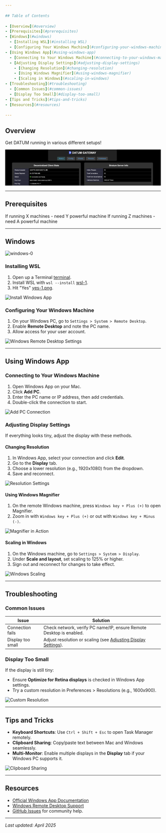 ```yaml
---

## Table of Contents

- [Overview](#overview)
- [Prerequisites](#prerequisites)
- [Windows](#windows)
  - [Installing WSL](#installing WSL)
  - [Configuring Your Windows Machine](#configuring-your-windows-machine)
- [Using Windows App](#using-windows-app)
  - [Connecting to Your Windows Machine](#connecting-to-your-windows-machine)
  - [Adjusting Display Settings](#adjusting-display-settings)
    - [Changing Resolution](#changing-resolution)
    - [Using Windows Magnifier](#using-windows-magnifier)
    - [Scaling in Windows](#scaling-in-windows)
- [Troubleshooting](#troubleshooting)
  - [Common Issues](#common-issues)
  - [Display Too Small](#display-too-small)
- [Tips and Tricks](#tips-and-tricks)
- [Resources](#resources)

---
```


## Overview

Get DATUM running in various different setups!

![datu-main](images/datum-main.png)

---

## Prerequisites

If running X machines - need Y powerful machine
If running Z machines - need A powerful machine

---

## Windows

![windows-0](/images/windows-0.png)

### Installing WSL

1. Open up a Terminal [terminal](images/terminal.png).
2. Install WSL with `wsl --install` [wsl-1](images/wsl-1.png).
3. Hit "Yes" [yes-1.png](/images/yes-1.png).


![Install Windows App](images/install-windows-app.png)

### Configuring Your Windows Machine

1. On your Windows PC, go to `Settings > System > Remote Desktop`.
2. Enable **Remote Desktop** and note the PC name.
3. Allow access for your user account.

![Windows Remote Desktop Settings](images/windows-remote-settings.png)

---

## Using Windows App

### Connecting to Your Windows Machine

1. Open Windows App on your Mac.
2. Click **Add PC**.
3. Enter the PC name or IP address, then add credentials.
4. Double-click the connection to start.

![Add PC Connection](images/add-pc-connection.png)

### Adjusting Display Settings

If everything looks tiny, adjust the display with these methods.

#### Changing Resolution

1. In Windows App, select your connection and click **Edit**.
2. Go to the **Display** tab.
3. Choose a lower resolution (e.g., 1920x1080) from the dropdown.
4. Save and reconnect.

![Resolution Settings](images/resolution-settings.png)

#### Using Windows Magnifier

1. On the remote Windows machine, press `Windows key + Plus (+)` to open Magnifier.
2. Zoom in with `Windows key + Plus (+)` or out with `Windows key + Minus (-)`.

![Magnifier in Action](images/windows-magnifier.png)

#### Scaling in Windows

1. On the Windows machine, go to `Settings > System > Display`.
2. Under **Scale and layout**, set scaling to 125% or higher.
3. Sign out and reconnect for changes to take effect.

![Windows Scaling](images/windows-scaling.png)

---

## Troubleshooting

### Common Issues

| Issue                     | Solution                                                                 |
|---------------------------|--------------------------------------------------------------------------|
| Connection fails          | Check network, verify PC name/IP, ensure Remote Desktop is enabled.      |
| Display too small         | Adjust resolution or scaling (see [Adjusting Display Settings](#adjusting-display-settings)). |

### Display Too Small

If the display is still tiny:
- Ensure **Optimize for Retina displays** is checked in Windows App settings.
- Try a custom resolution in Preferences > Resolutions (e.g., 1600x900).

![Custom Resolution](images/custom-resolution.png)

---

## Tips and Tricks

- **Keyboard Shortcuts**: Use `Ctrl + Shift + Esc` to open Task Manager remotely.
- **Clipboard Sharing**: Copy/paste text between Mac and Windows seamlessly.
- **Multi-Monitor**: Enable multiple displays in the **Display** tab if your Windows PC supports it.

![Clipboard Sharing](images/clipboard-sharing.png)

---

## Resources

- [Official Windows App Documentation](https://learn.microsoft.com/en-us/windows-server/remote/remote-desktop-services/clients/remote-desktop-mac)
- [Windows Remote Desktop Support](https://support.microsoft.com/en-us/windows)
- [GitHub Issues](https://github.com/your-repo/issues) for community help.

---

*Last updated: April 2025*
